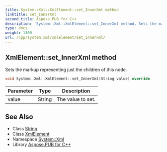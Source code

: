 ```yaml
---
title: System::Xml::XmlElement::set_InnerXml method
linktitle: set_InnerXml
second_title: Aspose.PUB for C++
description: 'System::Xml::XmlElement::set_InnerXml method. Sets the markup representing just the children of this node in C++.'
type: docs
weight: 1300
url: /cpp/system.xml/xmlelement/set_innerxml/
---
```

## XmlElement::set_InnerXml method


Sets the markup representing just the children of this node.

```cpp
void System::Xml::XmlElement::set_InnerXml(String value) override
```


| Parameter | Type | Description |
| --- | --- | --- |
| value | String | The value to set. |

## See Also

* Class [String](../../../system/string/)
* Class [XmlElement](../)
* Namespace [System::Xml](../../)
* Library [Aspose.PUB for C++](../../../)
